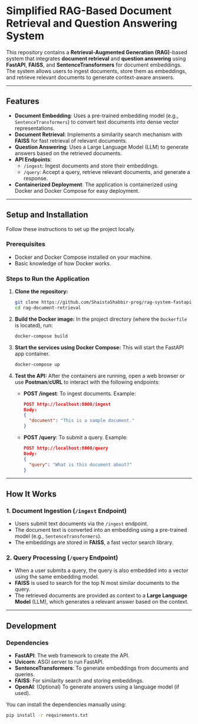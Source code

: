# Simplified RAG-Based Document Retrieval and Question Answering System

This repository contains a **Retrieval-Augmented Generation (RAG)**-based system that integrates **document retrieval** and **question answering** using **FastAPI**, **FAISS**, and **SentenceTransformers** for document embeddings. The system allows users to ingest documents, store them as embeddings, and retrieve relevant documents to generate context-aware answers.

---

## Features
- **Document Embedding**: Uses a pre-trained embedding model (e.g., `SentenceTransformers`) to convert text documents into dense vector representations.
- **Document Retrieval**: Implements a similarity search mechanism with **FAISS** for fast retrieval of relevant documents.
- **Question Answering**: Uses a Large Language Model (LLM) to generate answers based on the retrieved documents.
- **API Endpoints**:
  - `/ingest`: Ingest documents and store their embeddings.
  - `/query`: Accept a query, retrieve relevant documents, and generate a response.
- **Containerized Deployment**: The application is containerized using Docker and Docker Compose for easy deployment.

---

## Setup and Installation

Follow these instructions to set up the project locally.

### Prerequisites
- Docker and Docker Compose installed on your machine.
- Basic knowledge of how Docker works.
  
### Steps to Run the Application

1. **Clone the repository:**
    ```bash
    git clone https://github.com/ShaistaShabbir-prog/rag-system-fastapi.git
    cd rag-document-retrieval
    ```

2. **Build the Docker image:**
    In the project directory (where the `Dockerfile` is located), run:
    ```bash
    docker-compose build
    ```

3. **Start the services using Docker Compose:**
    This will start the FastAPI app container.
    ```bash
    docker-compose up
    ```

4. **Test the API:**
    After the containers are running, open a web browser or use **Postman**/**cURL** to interact with the following endpoints:
    - **POST /ingest**: To ingest documents. Example:
      ```json
      POST http://localhost:8000/ingest
      Body:
      {
        "document": "This is a sample document."
      }
      ```
    - **POST /query**: To submit a query. Example:
      ```json
      POST http://localhost:8000/query
      Body:
      {
        "query": "What is this document about?"
      }
      ```

---

## How It Works

### 1. Document Ingestion (`/ingest` Endpoint)
- Users submit text documents via the `/ingest` endpoint.
- The document text is converted into an embedding using a pre-trained model (e.g., `SentenceTransformers`).
- The embeddings are stored in **FAISS**, a fast vector search library.

### 2. Query Processing (`/query` Endpoint)
- When a user submits a query, the query is also embedded into a vector using the same embedding model.
- **FAISS** is used to search for the top N most similar documents to the query.
- The retrieved documents are provided as context to a **Large Language Model** (LLM), which generates a relevant answer based on the context.

---

## Development

### Dependencies

- **FastAPI**: The web framework to create the API.
- **Uvicorn**: ASGI server to run FastAPI.
- **SentenceTransformers**: To generate embeddings from documents and queries.
- **FAISS**: For similarity search and storing embeddings.
- **OpenAI**: (Optional) To generate answers using a language model (if used).
  
You can install the dependencies manually using:

```bash
pip install -r requirements.txt
